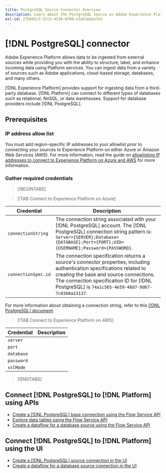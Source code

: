 ```yaml
---
title: PostgreSQL Source Connector Overview
description: Learn about the PostgreSQL source on Adobe Experience Platform.
exl-id: 27b891c5-5fc5-4539-8f98-e3a53e2eefe3
---
```

# [!DNL PostgreSQL] connector

Adobe Experience Platform allows data to be ingested from external sources while providing you with the ability to structure, label, and enhance incoming data using Platform services. You can ingest data from a variety of sources such as Adobe applications, cloud-based storage, databases, and many others.

[!DNL Experience Platform] provides support for ingesting data from a third-party database. [!DNL Platform] can connect to different types of databases such as relational, NoSQL, or data warehouses. Support for database providers include [!DNL PostgreSQL].

## Prerequisites

### IP address allow list

You must add region-specific IP addresses to your allowlist prior to connecting your sources to Experience Platform on either Azure or Amazon Web Services (AWS). For more information, read the guide on [allowlisting IP addresses to connect to Experience Platform on Azure and AWS](../../ip-address-allow-list.md) for more information.

### Gather required credentials

>[!BEGINTABS]

>[!TAB Connect to Experience Platform on Azure]

| Credential | Description |
| --- | --- |
| `connectionString` | The connection string associated with your [!DNL PostgreSQL] account. The [!DNL PostgreSQL] connection string pattern is: `Server={SERVER};Database={DATABASE};Port={PORT};UID={USERNAME};Password={PASSWORD}`. |
| `connectionSpec.id` | The connection specification returns a source's connector properties, including authentication specifications related to creating the base and source connections. The connection specification ID for [!DNL PostgreSQL] is `74a1c565-4e59-48d7-9d67-7c03b8a13137`. |

For more information about obtaining a connection string, refer to this [[!DNL PostgreSQL] document](https://www.postgresql.org/docs/9.2/app-psql.html).

>[!TAB Connect to Experience Platform on AWS]

| Credential | Description |
| --- | --- |
| `server` |
| `port` |
| `database` |
| `password` |
| `sslMode` |

>[!ENDTABS]

## Connect [!DNL PostgreSQL] to [!DNL Platform] using APIs

- [Create a [!DNL PostgreSQL] base connection using the Flow Service API](../../tutorials/api/create/databases/postgres.md)
- [Explore data tables using the Flow Service API](../../tutorials/api/explore/tabular.md)
- [Create a dataflow for a database source using the Flow Service API](../../tutorials/api/collect/database-nosql.md)

## Connect [!DNL PostgreSQL] to [!DNL Platform] using the UI

- [Create a [!DNL PostgreSQL] source connection in the UI](../../tutorials/ui/create/databases/postgres.md)
- [Create a dataflow for a database source connection in the UI](../../tutorials/ui/dataflow/databases.md)
